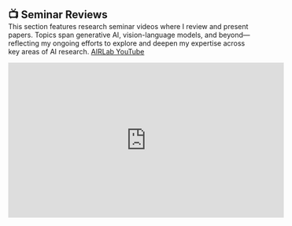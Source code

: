 <h2 id="youtube" style="margin: 2px 0px -15px;">📺 Seminar Reviews</h2>

<p style="margin-top: 10px;">
  This section features research seminar videos where I review and present papers.
  Topics span generative AI, vision-language models, and beyond—reflecting my ongoing efforts to explore and deepen my expertise across key areas of AI research.
  <a href="https://www.youtube.com/@airlab_khu" target="_blank">AIRLab YouTube</a>
</p>

<div style="margin-bottom: 30px;">
  <iframe width="560" height="315" src="https://www.youtube.com/embed/videoseries?si=AqK2OxV-uqvekwde&amp;list=PL2KPL4vjU2K99dEAID55_IODh-9vjicEr" title="YouTube video player" frameborder="0" allow="accelerometer; autoplay; clipboard-write; encrypted-media; gyroscope; picture-in-picture; web-share" referrerpolicy="strict-origin-when-cross-origin" allowfullscreen></iframe>
</div>

